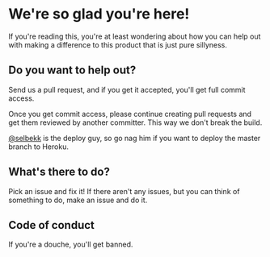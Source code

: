 # We're so glad you're here!

If you're reading this, you're at least wondering about how you can help out
with making a difference to this product that is just pure sillyness.

## Do you want to help out?

Send us a pull request, and if you get it accepted, you'll get full commit
access.

Once you get commit access, please continue creating pull requests and get them
reviewed by another committer. This way we don't break the build.

[@selbekk](https://www.github.com/selbekk) is the deploy guy, so go nag him if
you want to deploy the master branch to Heroku.

## What's there to do?

Pick an issue and fix it! If there aren't any issues, but you can think of
something to do, make an issue and do it.

## Code of conduct

If you're a douche, you'll get banned.
